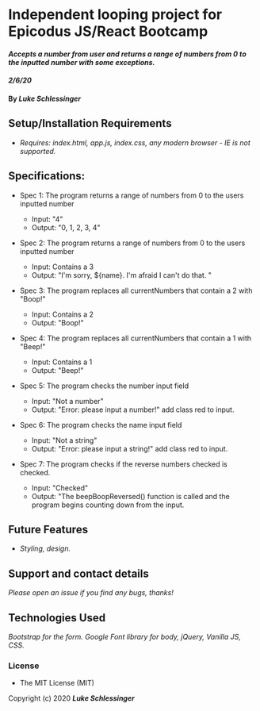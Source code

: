 # Independent looping project for Epicodus JS/React Bootcamp

#### _Accepts a number from user and returns a range of numbers from 0 to the inputted number with some exceptions._

#### _2/6/20_

#### By _**Luke Schlessinger**_

## Setup/Installation Requirements

* _Requires: index.html, app.js, index.css, any modern browser - IE is not supported._

## Specifications:
  * Spec 1: The program returns a range of numbers from 0 to the users inputted number
    + Input: "4"
    + Output: "0, 1, 2, 3, 4"

  * Spec 2: The program returns a range of numbers from 0 to the users inputted number
    + Input: Contains a 3
    + Output: "I'm sorry, ${name}. I'm afraid I can't do that. "

  * Spec 3: The program replaces all currentNumbers that contain a 2 with "Boop!"
    + Input: Contains a 2
    + Output: "Boop!"

  * Spec 4: The program replaces all currentNumbers that contain a 1 with "Beep!"
    + Input: Contains a 1
    + Output: "Beep!"

  * Spec 5: The program checks the number input field
    + Input: "Not a number"
    + Output: "Error: please input a number!" add class red to input.

  * Spec 6: The program checks the name input field
    + Input: "Not a string"
    + Output: "Error: please input a string!" add class red to input.

  * Spec 7: The program checks if the reverse numbers checked is checked.
    + Input: "Checked"
    + Output: "The beepBoopReversed() function is called and the program begins counting down from the input.
     
## Future Features
* _Styling, design._

## Support and contact details

_Please open an issue if you find any bugs, thanks!_

## Technologies Used

_Bootstrap for the form. Google Font library for body,  jQuery, Vanilla JS, CSS._

### License

* The MIT License (MIT) 

Copyright (c) 2020 **_Luke Schlessinger_**
